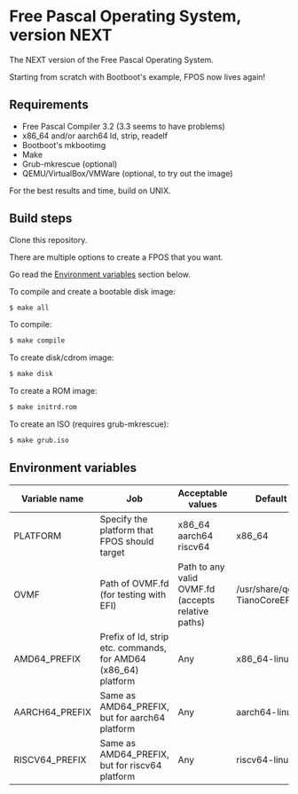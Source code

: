# Free Pascal Operating System, version NEXT
The NEXT version of the Free Pascal Operating System.

Starting from scratch with Bootboot's example, FPOS now lives again!

## Requirements

* Free Pascal Compiler 3.2 (3.3 seems to have problems)
* x86_64 and/or aarch64 ld, strip, readelf
* Bootboot's mkbootimg
* Make
* Grub-mkrescue (optional)
* QEMU/VirtualBox/VMWare (optional, to try out the image)

For the best results and time, build on UNIX.

## Build steps

Clone this repository.

There are multiple options to create a FPOS that you want.

Go read the [Environment variables](#environment-variables) section below.

To compile and create a bootable disk image:

```bash
$ make all
```

To compile:

```bash
$ make compile
```

To create disk/cdrom image:

```bash
$ make disk
```

To create a ROM image:

```bash
$ make initrd.rom
```

To create an ISO (requires grub-mkrescue):

```bash
$ make grub.iso
```

## Environment variables

| Variable name  	| Job                                                            	| Acceptable values                                  	| Default value                         	|
|----------------	|----------------------------------------------------------------	|----------------------------------------------------	|---------------------------------------	|
| PLATFORM       	| Specify the platform that FPOS should target                   	| x86_64 aarch64 riscv64                             	| x86_64                                   	|
| OVMF           	| Path of OVMF.fd (for testing with EFI)                         	| Path to any valid OVMF.fd (accepts relative paths) 	| /usr/share/qemu/bios-TianoCoreEFI.bin 	|
| AMD64_PREFIX   	| Prefix of ld, strip etc. commands, for AMD64 (x86_64) platform 	| Any                                                	| x86_64-linux-gnu-                     	|
| AARCH64_PREFIX 	| Same as AMD64_PREFIX, but for aarch64 platform                 	| Any                                                	| aarch64-linux-gnu-                    	|
| RISCV64_PREFIX 	| Same as AMD64_PREFIX, but for riscv64 platform                 	| Any                                                	| riscv64-linux-gnu-                    	|